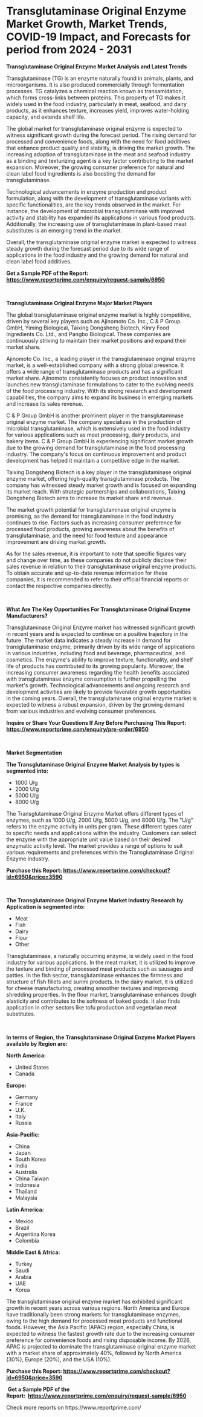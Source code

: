 <p><h1>Transglutaminase Original Enzyme Market Growth, Market Trends, COVID-19 Impact, and Forecasts for period from 2024 - 2031</h1></p><p><strong>Transglutaminase Original Enzyme Market Analysis and Latest Trends</strong></p>
<p><p>Transglutaminase (TG) is an enzyme naturally found in animals, plants, and microorganisms. It is also produced commercially through fermentation processes. TG catalyzes a chemical reaction known as transamidation, which forms cross-links between proteins. This property of TG makes it widely used in the food industry, particularly in meat, seafood, and dairy products, as it enhances texture, increases yield, improves water-holding capacity, and extends shelf life.</p><p>The global market for transglutaminase original enzyme is expected to witness significant growth during the forecast period. The rising demand for processed and convenience foods, along with the need for food additives that enhance product quality and stability, is driving the market growth. The increasing adoption of transglutaminase in the meat and seafood industry as a binding and texturizing agent is a key factor contributing to the market expansion. Moreover, the growing consumer preference for natural and clean label food ingredients is also boosting the demand for transglutaminase.</p><p>Technological advancements in enzyme production and product formulation, along with the development of transglutaminase variants with specific functionalities, are the key trends observed in the market. For instance, the development of microbial transglutaminase with improved activity and stability has expanded its applications in various food products. Additionally, the increasing use of transglutaminase in plant-based meat substitutes is an emerging trend in the market.</p><p>Overall, the transglutaminase original enzyme market is expected to witness steady growth during the forecast period due to its wide range of applications in the food industry and the growing demand for natural and clean label food additives.</p></p>
<p><strong>Get a Sample PDF of the Report:&nbsp; <a href="https://www.reportprime.com/enquiry/request-sample/6950">https://www.reportprime.com/enquiry/request-sample/6950</a></strong></p>
<p>&nbsp;</p>
<p><strong>Transglutaminase Original Enzyme Major Market Players</strong></p>
<p><p>The global transglutaminase original enzyme market is highly competitive, driven by several key players such as Ajinomoto Co. Inc., C & P Group GmbH, Yiming Biological, Taixing Dongsheng Biotech, Kinry Food Ingredients Co. Ltd., and Pangbo Biological. These companies are continuously striving to maintain their market positions and expand their market share.</p><p>Ajinomoto Co. Inc., a leading player in the transglutaminase original enzyme market, is a well-established company with a strong global presence. It offers a wide range of transglutaminase products and has a significant market share. Ajinomoto consistently focuses on product innovation and launches new transglutaminase formulations to cater to the evolving needs of the food processing industry. With its strong research and development capabilities, the company aims to expand its business in emerging markets and increase its sales revenue.</p><p>C & P Group GmbH is another prominent player in the transglutaminase original enzyme market. The company specializes in the production of microbial transglutaminase, which is extensively used in the food industry for various applications such as meat processing, dairy products, and bakery items. C & P Group GmbH is experiencing significant market growth due to the growing demand for transglutaminase in the food processing industry. The company's focus on continuous improvement and product development has helped it maintain a competitive edge in the market.</p><p>Taixing Dongsheng Biotech is a key player in the transglutaminase original enzyme market, offering high-quality transglutaminase products. The company has witnessed steady market growth and is focused on expanding its market reach. With strategic partnerships and collaborations, Taixing Dongsheng Biotech aims to increase its market share and revenue.</p><p>The market growth potential for transglutaminase original enzyme is promising, as the demand for transglutaminase in the food industry continues to rise. Factors such as increasing consumer preference for processed food products, growing awareness about the benefits of transglutaminase, and the need for food texture and appearance improvement are driving market growth.</p><p>As for the sales revenue, it is important to note that specific figures vary and change over time, as these companies do not publicly disclose their sales revenue in relation to their transglutaminase original enzyme products. To obtain accurate and up-to-date revenue information for these companies, it is recommended to refer to their official financial reports or contact the respective companies directly.</p></p>
<p>&nbsp;</p>
<p><strong>What Are The Key Opportunities For Transglutaminase Original Enzyme Manufacturers?</strong></p>
<p><p>Transglutaminase Original Enzyme market has witnessed significant growth in recent years and is expected to continue on a positive trajectory in the future. The market data indicates a steady increase in demand for transglutaminase enzyme, primarily driven by its wide range of applications in various industries, including food and beverage, pharmaceutical, and cosmetics. The enzyme's ability to improve texture, functionality, and shelf life of products has contributed to its growing popularity. Moreover, the increasing consumer awareness regarding the health benefits associated with transglutaminase enzyme consumption is further propelling the market's growth. Technological advancements and ongoing research and development activities are likely to provide favorable growth opportunities in the coming years. Overall, the transglutaminase original enzyme market is expected to witness a robust expansion, driven by the growing demand from various industries and evolving consumer preferences.</p></p>
<p><strong>Inquire or Share Your Questions If Any Before Purchasing This Report: <a href="https://www.reportprime.com/enquiry/pre-order/6950">https://www.reportprime.com/enquiry/pre-order/6950</a></strong></p>
<p>&nbsp;</p>
<p><strong>Market Segmentation</strong></p>
<p><strong>The Transglutaminase Original Enzyme Market Analysis by types is segmented into:</strong></p>
<p><ul><li>1000 U/g</li><li>2000 U/g</li><li>5000 U/g</li><li>8000 U/g</li></ul></p>
<p><p>The Transglutaminase Original Enzyme Market offers different types of enzymes, such as 1000 U/g, 2000 U/g, 5000 U/g, and 8000 U/g. The "U/g" refers to the enzyme activity in units per gram. These different types cater to specific needs and applications within the industry. Customers can select the enzyme with the appropriate unit value based on their desired enzymatic activity level. The market provides a range of options to suit various requirements and preferences within the Transglutaminase Original Enzyme industry.</p></p>
<p><strong>Purchase this Report:&nbsp;<a href="https://www.reportprime.com/checkout?id=6950&price=3590">https://www.reportprime.com/checkout?id=6950&price=3590</a></strong></p>
<p>&nbsp;</p>
<p><strong>The Transglutaminase Original Enzyme Market Industry Research by Application is segmented into:</strong></p>
<p><ul><li>Meat</li><li>Fish</li><li>Dairy</li><li>Flour</li><li>Other</li></ul></p>
<p><p>Transglutaminase, a naturally occurring enzyme, is widely used in the food industry for various applications. In the meat market, it is utilized to improve the texture and binding of processed meat products such as sausages and patties. In the fish sector, transglutaminase enhances the firmness and structure of fish fillets and surimi products. In the dairy market, it is utilized for cheese manufacturing, creating smoother textures and improving shredding properties. In the flour market, transglutaminase enhances dough elasticity and contributes to the softness of baked goods. It also finds application in other sectors like tofu production and vegetarian meat substitutes.</p></p>
<p>&nbsp;</p>
<p><strong>In terms of Region, the Transglutaminase Original Enzyme Market Players available by Region are:</strong></p>
<p>
    <p> <strong> North America: </strong>
        <ul>
            <li>United States</li>
            <li>Canada</li>
        </ul>
        </p> 
    <p> <strong> Europe: </strong>
        <ul>
            <li>Germany</li>
            <li>France</li>
            <li>U.K.</li>
            <li>Italy</li>
            <li>Russia</li>
        </ul>
        </p> 
    <p> <strong> Asia-Pacific: </strong>
        <ul>
            <li>China</li>
            <li>Japan</li>
            <li>South Korea</li>
            <li>India</li>
            <li>Australia</li>
            <li>China Taiwan</li>
            <li>Indonesia</li>
            <li>Thailand</li>
            <li>Malaysia</li>
        </ul>
        </p> 
    <p> <strong> Latin America: </strong>
        <ul>
            <li>Mexico</li>
            <li>Brazil</li>
            <li>Argentina Korea</li>
            <li>Colombia</li>
        </ul>
        </p> 
    <p> <strong> Middle East & Africa: </strong>
        <ul>
            <li>Turkey</li>
            <li>Saudi</li>
            <li>Arabia</li>
            <li>UAE</li>
            <li>Korea</li>
        </ul>
    </p>
    </p>
<p><p>The transglutaminase original enzyme market has exhibited significant growth in recent years across various regions. North America and Europe have traditionally been strong markets for transglutaminase enzymes, owing to the high demand for processed meat products and functional foods. However, the Asia Pacific (APAC) region, especially China, is expected to witness the fastest growth rate due to the increasing consumer preference for convenience foods and rising disposable income. By 2026, APAC is projected to dominate the transglutaminase original enzyme market with a market share of approximately 40%, followed by North America (30%), Europe (20%), and the USA (10%).</p></p>
<p><strong>Purchase this Report: <a href="https://www.reportprime.com/checkout?id=6950&price=3590">https://www.reportprime.com/checkout?id=6950&price=3590</a></strong></p>
<p>&nbsp;<strong>Get a Sample PDF of the Report:&nbsp;&nbsp;<a href="https://www.reportprime.com/enquiry/request-sample/6950">https://www.reportprime.com/enquiry/request-sample/6950</a></strong></p>
<p><strong></strong></p>
<p>Check more reports on https://www.reportprime.com/</p>